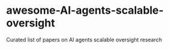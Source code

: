 # awesome-AI-agents-scalable-oversight
Curated list of papers on AI agents scalable oversight research
